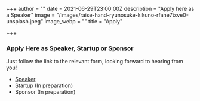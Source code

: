+++
author = ""
date = 2021-06-29T23:00:00Z
description = "Apply here as a Speaker"
image = "/images/raise-hand-ryunosuke-kikuno-rfane7txve0-unsplash.jpeg"
image_webp = ""
title = "Apply"

+++
### Apply Here as Speaker, Startup or Sponsor

Just follow the link to the relevant form, looking forward to hearing from you!

* [Speaker](https://docs.google.com/forms/d/e/1FAIpQLSeqY0hZAerXLE9W9h-FFKsWMYPcsfCPeIOUjcCSEAB8agoy4w/viewform)
* Startup (In preparation)
* Sponsor (In preparation)